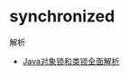 synchronized
======

解析

- [Java对象锁和类锁全面解析](https://blog.csdn.net/u013142781/article/details/51697672)